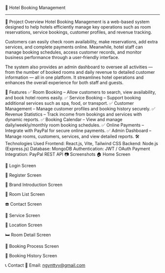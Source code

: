 🏨 Hotel Booking Management
____________________________________________________
📌 Project Overview
Hotel Booking Management is a web-based system designed to help hotels efficiently manage key operations such as room reservations, service bookings, customer profiles, and revenue tracking.

Customers can easily check room availability, make reservations, add extra services, and complete payments online. Meanwhile, hotel staff can manage booking schedules, access customer records, and monitor business performance through a user-friendly interface.

The system also provides an admin dashboard to oversee all activities — from the number of booked rooms and daily revenue to detailed customer information — all in one platform. It streamlines hotel operations and enhances the overall experience for both staff and guests.

🚀 Features
✅ Room Booking – Allow customers to search, view availability, and book hotel rooms easily.
✅ Service Booking – Support booking additional services such as spa, food, or transport.
✅ Customer Management – Manage customer profiles and booking history securely.
✅ Revenue Statistics – Track income from bookings and services with dynamic reports.
✅ Booking Calendar – View and manage daily/weekly/monthly room booking schedules.
✅ Online Payments – Integrate with PayPal for secure online payments.
✅ Admin Dashboard – Manage rooms, customers, services, and view detailed reports.
🛠️ Technologies Used
Frontend: React.js, Vite, Tailwind CSS
Backend: Node.js (Express.js)
Database: MongoDB
Authentication: JWT / OAuth
Payment Integration: PayPal REST API
📷 Screenshots
🏠 Home Screen


🔐 Login Screen


📝 Register Screen


🎥 Brand Introduction Screen


🏨 Room List Screen


☎️ Contact Screen


🧰 Service Screen


📍 Location Screen


🛏️ Room Detail Screen


📆 Booking Process Screen
  

🧾 Booking History Screen


📞 Contact
📧 Email: ngynttvy@gmail.com
